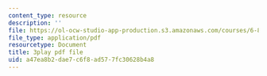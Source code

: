 ```yaml
---
content_type: resource
description: ''
file: https://ol-ocw-studio-app-production.s3.amazonaws.com/courses/6-851-advanced-data-structures-spring-2012/a47ea8b2dae7c6f8ad577fc30628b4a8_XZLN6NxEQWo.pdf
file_type: application/pdf
resourcetype: Document
title: 3play pdf file
uid: a47ea8b2-dae7-c6f8-ad57-7fc30628b4a8
---
```

